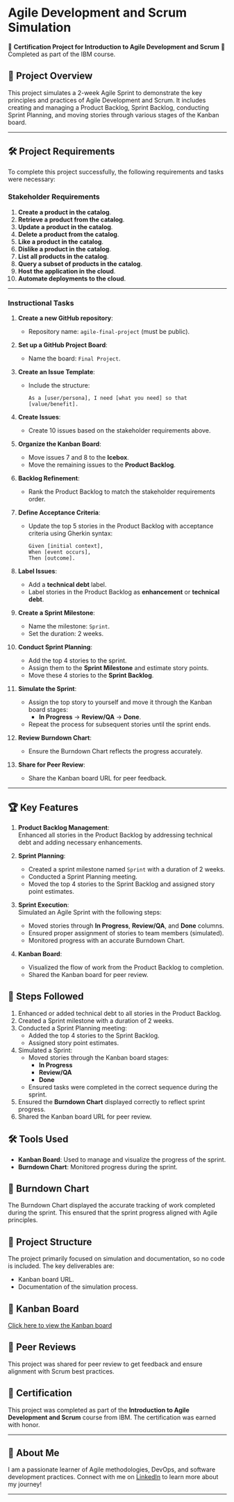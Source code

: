 # Agile Development and Scrum Simulation

🎉 **Certification Project for Introduction to Agile Development and Scrum** 🎉  
Completed as part of the IBM course.

## 🚀 Project Overview
This project simulates a 2-week Agile Sprint to demonstrate the key principles and practices of Agile Development and Scrum. It includes creating and managing a Product Backlog, Sprint Backlog, conducting Sprint Planning, and moving stories through various stages of the Kanban board.

---

## 🛠️ Project Requirements
To complete this project successfully, the following requirements and tasks were necessary:

### **Stakeholder Requirements**
1. **Create a product in the catalog**.  
2. **Retrieve a product from the catalog**.  
3. **Update a product in the catalog**.  
4. **Delete a product from the catalog**.  
5. **Like a product in the catalog**.  
6. **Dislike a product in the catalog**.  
7. **List all products in the catalog**.  
8. **Query a subset of products in the catalog**.  
9. **Host the application in the cloud**.  
10. **Automate deployments to the cloud**.  

---

### **Instructional Tasks**
1. **Create a new GitHub repository**:  
   - Repository name: `agile-final-project` (must be public).  

2. **Set up a GitHub Project Board**:  
   - Name the board: `Final Project`.  

3. **Create an Issue Template**:  
   - Include the structure:  
     ```
     As a [user/persona], I need [what you need] so that [value/benefit].
     ```

4. **Create Issues**:  
   - Create 10 issues based on the stakeholder requirements above.  

5. **Organize the Kanban Board**:  
   - Move issues 7 and 8 to the **Icebox**.  
   - Move the remaining issues to the **Product Backlog**.

6. **Backlog Refinement**:  
   - Rank the Product Backlog to match the stakeholder requirements order.  

7. **Define Acceptance Criteria**:  
   - Update the top 5 stories in the Product Backlog with acceptance criteria using Gherkin syntax:  
     ```
     Given [initial context],  
     When [event occurs],  
     Then [outcome].
     ```

8. **Label Issues**:  
   - Add a **technical debt** label.  
   - Label stories in the Product Backlog as **enhancement** or **technical debt**.

9. **Create a Sprint Milestone**:  
   - Name the milestone: `Sprint`.  
   - Set the duration: 2 weeks.  

10. **Conduct Sprint Planning**:  
    - Add the top 4 stories to the sprint.  
    - Assign them to the **Sprint Milestone** and estimate story points.  
    - Move these 4 stories to the **Sprint Backlog**.

11. **Simulate the Sprint**:  
    - Assign the top story to yourself and move it through the Kanban board stages:
      - **In Progress** → **Review/QA** → **Done**.
    - Repeat the process for subsequent stories until the sprint ends.  

12. **Review Burndown Chart**:  
    - Ensure the Burndown Chart reflects the progress accurately.

13. **Share for Peer Review**:  
    - Share the Kanban board URL for peer feedback.

---


## 🏆 Key Features
1. **Product Backlog Management**:  
   Enhanced all stories in the Product Backlog by addressing technical debt and adding necessary enhancements.
   
2. **Sprint Planning**:  
   - Created a sprint milestone named `Sprint` with a duration of 2 weeks.  
   - Conducted a Sprint Planning meeting.  
   - Moved the top 4 stories to the Sprint Backlog and assigned story point estimates.

3. **Sprint Execution**:  
   Simulated an Agile Sprint with the following steps:  
   - Moved stories through **In Progress**, **Review/QA**, and **Done** columns.
   - Ensured proper assignment of stories to team members (simulated).  
   - Monitored progress with an accurate Burndown Chart.

4. **Kanban Board**:  
   - Visualized the flow of work from the Product Backlog to completion.
   - Shared the Kanban board for peer review.

## 📜 Steps Followed
1. Enhanced or added technical debt to all stories in the Product Backlog.
2. Created a Sprint milestone with a duration of 2 weeks.
3. Conducted a Sprint Planning meeting:
   - Added the top 4 stories to the Sprint Backlog.
   - Assigned story point estimates.
4. Simulated a Sprint:
   - Moved stories through the Kanban board stages:
     - **In Progress**
     - **Review/QA**
     - **Done**
   - Ensured tasks were completed in the correct sequence during the sprint.
5. Ensured the **Burndown Chart** displayed correctly to reflect sprint progress.
6. Shared the Kanban board URL for peer review.

## 🛠️ Tools Used
- **Kanban Board**: Used to manage and visualize the progress of the sprint.
- **Burndown Chart**: Monitored progress during the sprint.

## 🌟 Burndown Chart
The Burndown Chart displayed the accurate tracking of work completed during the sprint. This ensured that the sprint progress aligned with Agile principles.

## 📂 Project Structure
The project primarily focused on simulation and documentation, so no code is included. The key deliverables are:
- Kanban board URL.
- Documentation of the simulation process.

## 🔗 Kanban Board
[Click here to view the Kanban board](https://github.com/users/codewith-habib/projects/3)  

## 🤝 Peer Reviews
This project was shared for peer review to get feedback and ensure alignment with Scrum best practices.

## 📜 Certification
This project was completed as part of the **Introduction to Agile Development and Scrum** course from IBM. The certification was earned with honor.

---

## 🚀 About Me
I am a passionate learner of Agile methodologies, DevOps, and software development practices. Connect with me on [LinkedIn](https://www.linkedin.com/in/muhammad-habib-a82281225/) to learn more about my journey!

---
